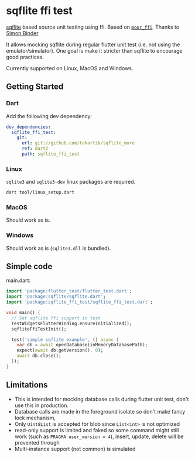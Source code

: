# sqflite ffi test

[sqflite](https://pub.dev/packages/sqflite) based source unit testing using ffi. Based on [`moor_ffi`](https://pub.dev/packages/moor_ffi). Thanks to [Simon Binder](https://github.com/simolus3)

It allows mocking sqflite during regular flutter unit test (i.e. not using the emulator/simulator).
One goal is make it stricter than sqflite to encourage good practices.

Currently supported on Linux, MacOS and Windows.

## Getting Started

### Dart

Add the following dev dependency:

```yaml
dev_dependencies:
  sqflite_ffi_test:
    git:
      url: git://github.com/tekartik/sqflite_more
      ref: dart2
      path: sqflite_ffi_test
```

### Linux

`sqlite3` and `sqlite3-dev` linux packages are required.

```bash
dart tool/linux_setup.dart
```

### MacOS

Should work as is.

### Windows

Should work as is (`sqlite3.dll` is bundled).

## Simple code

main.dart:

```dart
import 'package:flutter_test/flutter_test.dart';
import 'package:sqflite/sqflite.dart';
import 'package:sqflite_ffi_test/sqflite_ffi_test.dart';

void main() {
  // Set sqflite ffi support in test
  TestWidgetsFlutterBinding.ensureInitialized();
  sqfliteFfiTestInit();

  test('simple sqflite example', () async {
    var db = await openDatabase(inMemoryDatabasePath);
    expect(await db.getVersion(), 0);
    await db.close();
  });
}
```
## Limitations

* This is intended for mocking database calls during flutter unit test, don't use this in production.
* Database calls are made in the foreground isolate so don't make fancy lock mechanism,
* Only `Uint8List` is accepted for blob since `List<int>` is not optimized
* read-only support is limited and faked so some command might still
 work (such as `PRAGMA user_version = 4`), insert, update, delete will be prevented through
* Multi-instance support (not common) is simulated